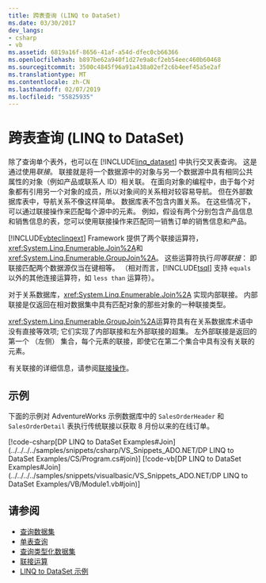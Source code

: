 ```yaml
---
title: 跨表查询 (LINQ to DataSet)
ms.date: 03/30/2017
dev_langs:
- csharp
- vb
ms.assetid: 6819a16f-8656-41af-a54d-dfec0cb66366
ms.openlocfilehash: b897be62a940f1d27e9a8cf2eb54eec460b60468
ms.sourcegitcommit: 3500c4845f96a91a438a02ef2c6b4eef45a5e2af
ms.translationtype: MT
ms.contentlocale: zh-CN
ms.lasthandoff: 02/07/2019
ms.locfileid: "55825935"
---
```

# <a name="cross-table-queries-linq-to-dataset"></a>跨表查询 (LINQ to DataSet)
除了查询单个表外，也可以在 [!INCLUDE[linq_dataset](../../../../includes/linq-dataset-md.md)] 中执行交叉表查询。 这是通过使用*联接*。 联接就是将一个数据源中的对象与另一个数据源中具有相同公共属性的对象（例如产品或联系人 ID）相关联。 在面向对象的编程中，由于每个对象都有引用另一个对象的成员，所以对象间的关系相对较容易导航。 但在外部数据库表中，导航关系不像这样简单。 数据库表不包含内置关系。 在这些情况下，可以通过联接操作来匹配每个源中的元素。 例如，假设有两个分别包含产品信息和销售信息的表，您可以使用联接操作来匹配同一销售订单的销售信息和产品。  
  
 [!INCLUDE[vbteclinqext](../../../../includes/vbteclinqext-md.md)] Framework 提供了两个联接运算符，<xref:System.Linq.Enumerable.Join%2A>和<xref:System.Linq.Enumerable.GroupJoin%2A>。 这些运算符执行*同等联接*： 即联接匹配两个数据源仅当在键相等。 （相对而言，[!INCLUDE[tsql](../../../../includes/tsql-md.md)] 支持 `equals` 以外的其他连接运算符，如 `less than` 运算符）。  
  
 对于关系数据库，<xref:System.Linq.Enumerable.Join%2A> 实现内部联接。 内部联接是仅返回在相对数据集中具有匹配对象的那些对象的一种联接类型。  
  
 <xref:System.Linq.Enumerable.GroupJoin%2A>运算符具有在关系数据库术语中没有直接等效项; 它们实现了内部联接和左外部联接的超集。 左外部联接是返回的第一个 （左侧） 集合，每个元素的联接，即使它在第二个集合中具有没有关联的元素。  
  
 有关联接的详细信息，请参阅[联接操作](https://docs.microsoft.com/previous-versions/visualstudio/visual-studio-2013/bb397908(v=vs.120))。  
  
## <a name="example"></a>示例  
 下面的示例对 AdventureWorks 示例数据库中的 `SalesOrderHeader` 和 `SalesOrderDetail` 表执行传统联接以获取 8 月份以来的在线订单。  
  
 [!code-csharp[DP LINQ to DataSet Examples#Join](../../../../samples/snippets/csharp/VS_Snippets_ADO.NET/DP LINQ to DataSet Examples/CS/Program.cs#join)]
 [!code-vb[DP LINQ to DataSet Examples#Join](../../../../samples/snippets/visualbasic/VS_Snippets_ADO.NET/DP LINQ to DataSet Examples/VB/Module1.vb#join)]  
  
## <a name="see-also"></a>请参阅
- [查询数据集](../../../../docs/framework/data/adonet/querying-datasets-linq-to-dataset.md)
- [单表查询](../../../../docs/framework/data/adonet/single-table-queries-linq-to-dataset.md)
- [查询类型化数据集](../../../../docs/framework/data/adonet/querying-typed-datasets.md)
- [联接运算](https://docs.microsoft.com/previous-versions/visualstudio/visual-studio-2013/bb397908(v=vs.120))
- [LINQ to DataSet 示例](../../../../docs/framework/data/adonet/linq-to-dataset-examples.md)
